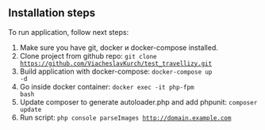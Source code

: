 ## Installation steps

To run application, follow next steps:
1. Make sure you have git, docker и docker-compose installed.
2. Clone project from github repo: <code>git clone https://github.com/ViacheslavKurch/test_travellizy.git</code>
3. Build application with docker-compose: <code>docker-compose up -d</code>
4. Go inside docker container: <code>docker exec -it php-fpm bash</code>
5. Update composer to generate autoloader.php and add phpunit: <code>composer update</code>
6. Run script: <code>php console parseImages http://domain.example.com</code>
